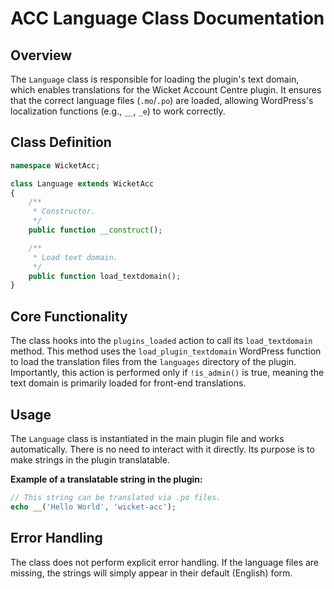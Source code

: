 # ACC Language Class Documentation

## Overview
The `Language` class is responsible for loading the plugin's text domain, which enables translations for the Wicket Account Centre plugin. It ensures that the correct language files (`.mo`/`.po`) are loaded, allowing WordPress's localization functions (e.g., `__`, `_e`) to work correctly.

## Class Definition
```php
namespace WicketAcc;

class Language extends WicketAcc
{
    /**
     * Constructor.
     */
    public function __construct();

    /**
     * Load text domain.
     */
    public function load_textdomain();
}
```

## Core Functionality
The class hooks into the `plugins_loaded` action to call its `load_textdomain` method. This method uses the `load_plugin_textdomain` WordPress function to load the translation files from the `languages` directory of the plugin. Importantly, this action is performed only if `!is_admin()` is true, meaning the text domain is primarily loaded for front-end translations.

## Usage
The `Language` class is instantiated in the main plugin file and works automatically. There is no need to interact with it directly. Its purpose is to make strings in the plugin translatable.

**Example of a translatable string in the plugin:**
```php
// This string can be translated via .po files.
echo __('Hello World', 'wicket-acc');
```

## Error Handling
The class does not perform explicit error handling. If the language files are missing, the strings will simply appear in their default (English) form.
